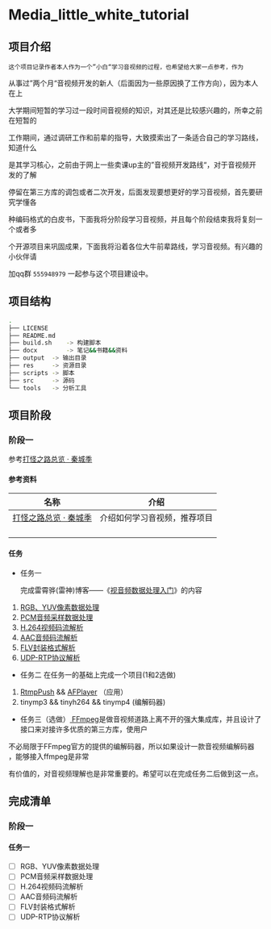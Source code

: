 # Media_little_white_tutorial

## 项目介绍

    这个项目记录作者本人作为一个”小白“学习音视频的过程，也希望给大家一点参考，作为

从事过”两个月“音视频开发的新人（后面因为一些原因换了工作方向），因为本人在上

大学期间短暂的学习过一段时间音视频的知识，对其还是比较感兴趣的，所幸之前在短暂的

工作期间，通过调研工作和前辈的指导，大致摸索出了一条适合自己的学习路线，知道什么

是其学习核心，之前由于网上一些卖课up主的”音视频开发路线“，对于音视频开发的了解

停留在第三方库的调包或者二次开发，后面发现要想更好的学习音视频，首先要研究学懂各

种编码格式的白皮书，下面我将分阶段学习音视频，并且每个阶段结束我将复刻一个或者多

个开源项目来巩固成果，下面我将沿着各位大牛前辈路线，学习音视频。有兴趣的小伙伴请

加qq群 `555948979` 一起参与这个项目建设中。

## 项目结构

```bash
.
├── LICENSE
├── README.md
├── build.sh    -> 构建脚本
├── docx        -> 笔记&&书籍&&资料
├── output	-> 输出目录
├── res		-> 资源目录
├── scripts	-> 脚本
├── src		-> 源码
└── tools	-> 分析工具
```

## 项目阶段

### 阶段一

参考[打怪之路总览 · 秦城季](https://xhunmon.github.io/VABlog/)

#### 参考资料

| 名称                                                     | 介绍                         |
| -------------------------------------------------------- | ---------------------------- |
| [打怪之路总览 · 秦城季](https://xhunmon.github.io/VABlog/) | 介绍如何学习音视频，推荐项目 |
|                                                          |                              |
|                                                          |                              |
|                                                          |                              |
|                                                          |                              |

#### 任务

* 任务一

  完成雷霄骅(雷神)博客——《[视音频数据处理入门](https://blog.csdn.net/leixiaohua1020/article/details/18893769)》的内容

1. [RGB、YUV像素数据处理](https://blog.csdn.net/leixiaohua1020/article/details/50534150)
2. [PCM音频采样数据处理](http://blog.csdn.net/leixiaohua1020/article/details/50534316)
3. [H.264视频码流解析](http://blog.csdn.net/leixiaohua1020/article/details/50534369)
4. [AAC音频码流解析](http://blog.csdn.net/leixiaohua1020/article/details/50535042)
5. [FLV封装格式解析](http://blog.csdn.net/leixiaohua1020/article/details/50535082)
6. [UDP-RTP协议解析](http://blog.csdn.net/leixiaohua1020/article/details/50535230)

* 任务二
  在任务一的基础上完成一个项目(1和2选做)

1. [RtmpPush](https://github.com/xhunmon/RtmpPush) && [AFPlayer](https://github.com/xhunmon/AFPlayer)       		  （应用）
2. tinymp3 && tinyh264 && tinymp4     (编解码器)

* 任务三（选做）[
  FFmpeg](https://ffmpeg.org/)是做音视频道路上离不开的强大集成库，并且设计了接口来对接许多优质的第三方库，使用户

不必局限于FFmpeg官方的提供的编解码器，所以如果设计一款音视频编解码器 ，能够接入ffmpeg是非常

有价值的，对音视频理解也是非常重要的。希望可以在完成任务二后做到这一点。

## 完成清单

### 阶段一

#### 任务一

* [ ] RGB、YUV像素数据处理
* [ ] PCM音频采样数据处理
* [ ] H.264视频码流解析
* [ ] AAC音频码流解析
* [ ] FLV封装格式解析
* [ ] UDP-RTP协议解析
